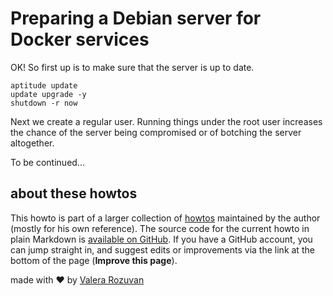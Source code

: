 # Preparing a Debian server for Docker services

OK! So first up is to make sure that the server is up to date.

```shell
aptitude update
update upgrade -y
shutdown -r now
```

Next we create a regular user. Running things under the root user increases the chance of the server being compromised or of botching the server altogether.

To be continued...

## about these howtos

This howto is part of a larger collection of [howtos](https://howtos.rozuvan.net/) maintained by the author (mostly for his own reference). The source code for the current howto in plain Markdown is [available on GitHub](https://github.com/valera-rozuvan/howtos/blob/main/docs/020-preparing-a-debian-server-for-docker-services.md). If you have a GitHub account, you can jump straight in, and suggest edits or improvements via the link at the bottom of the page (**Improve this page**).

made with ❤ by [Valera Rozuvan](https://valera.rozuvan.net/)
